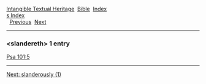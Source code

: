 [Intangible Textual Heritage](../../index)  [Bible](../index) 
[Index](index)   
[s Index](_s_)  
  [Previous](c10542)  [Next](c10544) 

------------------------------------------------------------------------

### &lt;slandereth&gt; 1 entry

[Psa 101:5](../kjv/psa101.htm#005)  

------------------------------------------------------------------------

[Next: slanderously (1)](c10544)
